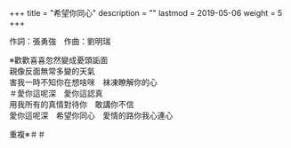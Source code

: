 +++
title = "希望你同心"
description = ""
lastmod = 2019-05-06
weight = 5
+++

作詞：張勇強　作曲：劉明瑞

※歡歡喜喜忽然變成憂頭詬面  
親像反面無常多變的天氣  
害我一時不知你在想啥咪　袜凍瞭解你的心  
＃愛你這呢深　愛你這認真  
用我所有的真情對待你　敢講你不信  
愛你這呢深　希望你同心　愛情的路你我心連心

重複※＃＃